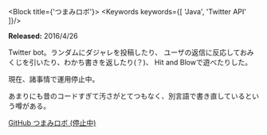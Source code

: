 <Block title={'つまみロボ'}>
<Keywords keywords={[
'Java', 'Twitter API'
]}/>
<p>
<b>Released:</b> 2016/4/26
</p>
<p>
Twitter bot。ランダムにダジャレを投稿したり、
ユーザの返信に反応しておみくじを引いたり、わかち書きを返したり(？)、
Hit and Blowで遊べたりした。
</p>
<p>
現在、諸事情で運用停止中。
</p>
<p>
あまりにも昔のコードすぎて汚さがとてつもなく、別言語で書き直しているという噂がある。
</p>
<p className={'link-area'}>
<a
href="https://github.com/TrpFrog/FrogRobo"
target="_blank"
rel="noopener noreferrer">
GitHub
</a>
<a
href="https://twitter.com/FrogRobo"
target="_blank"
rel="noopener noreferrer">
つまみロボ (停止中)
</a>
</p>
</Block>
